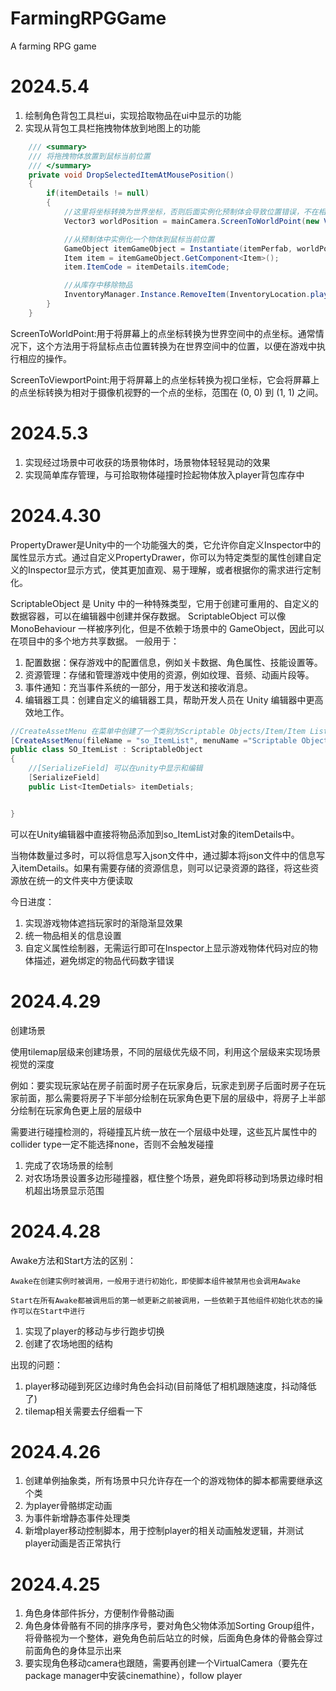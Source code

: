 # FarmingRPGGame
 A farming RPG game

 <H1>2024.5.4</H1>

 1. 绘制角色背包工具栏ui，实现拾取物品在ui中显示的功能
 2. 实现从背包工具栏拖拽物体放到地图上的功能


```c#
    /// <summary>
    /// 将拖拽物体放置到鼠标当前位置
    /// </summary>
    private void DropSelectedItemAtMousePosition()
    {
        if(itemDetails != null)
        {
            //这里将坐标转换为世界坐标，否则后面实例化预制体会导致位置错误，不在相机范围内显示
            Vector3 worldPosition = mainCamera.ScreenToWorldPoint(new Vector3(Input.mousePosition.x, Input.mousePosition.y, -mainCamera.transform.position.z));

            //从预制体中实例化一个物体到鼠标当前位置
            GameObject itemGameObject = Instantiate(itemPerfab, worldPosition, Quaternion.identity, parentItem);
            Item item = itemGameObject.GetComponent<Item>();
            item.ItemCode = itemDetails.itemCode;

            //从库存中移除物品
            InventoryManager.Instance.RemoveItem(InventoryLocation.player,item.ItemCode);
        }
    }
```
ScreenToWorldPoint:用于将屏幕上的点坐标转换为世界空间中的点坐标。通常情况下，这个方法用于将鼠标点击位置转换为在世界空间中的位置，以便在游戏中执行相应的操作。

ScreenToViewportPoint:用于将屏幕上的点坐标转换为视口坐标，它会将屏幕上的点坐标转换为相对于摄像机视野的一个点的坐标，范围在 (0, 0) 到 (1, 1) 之间。

<H1>2024.5.3</H1>

1. 实现经过场景中可收获的场景物体时，场景物体轻轻晃动的效果
2. 实现简单库存管理，与可拾取物体碰撞时捡起物体放入player背包库存中


<H1>2024.4.30</H1>

PropertyDrawer是Unity中的一个功能强大的类，它允许你自定义Inspector中的属性显示方式。通过自定义PropertyDrawer，你可以为特定类型的属性创建自定义的Inspector显示方式，使其更加直观、易于理解，或者根据你的需求进行定制化。

ScriptableObject 是 Unity 中的一种特殊类型，它用于创建可重用的、自定义的数据容器，可以在编辑器中创建并保存数据。
ScriptableObject 可以像 MonoBehaviour 一样被序列化，但是不依赖于场景中的 GameObject，因此可以在项目中的多个地方共享数据。
一般用于：

1. 配置数据：保存游戏中的配置信息，例如关卡数据、角色属性、技能设置等。
2. 资源管理：存储和管理游戏中使用的资源，例如纹理、音频、动画片段等。
3. 事件通知：充当事件系统的一部分，用于发送和接收消息。
4. 编辑器工具：创建自定义的编辑器工具，帮助开发人员在 Unity 编辑器中更高效地工作。

```c#
//CreateAssetMenu 在菜单中创建了一个类别为Scriptable Objects/Item/Item List的对象，默认名字是so_ItemList：
[CreateAssetMenu(fileName = "so_ItemList", menuName ="Scriptable Objects/Item/Item List")]
public class SO_ItemList : ScriptableObject
{
    //[SerializeField] 可以在unity中显示和编辑
    [SerializeField]
    public List<ItemDetials> itemDetials;


}
```
可以在Unity编辑器中直接将物品添加到so_ItemList对象的itemDetails中。

当物体数量过多时，可以将信息写入json文件中，通过脚本将json文件中的信息写入itemDetails。如果有需要存储的资源信息，则可以记录资源的路径，将这些资源放在统一的文件夹中方便读取


今日进度：

 1. 实现游戏物体遮挡玩家时的渐隐渐显效果
 2. 统一物品相关的信息设置
 3. 自定义属性绘制器，无需运行即可在Inspector上显示游戏物体代码对应的物体描述，避免绑定的物品代码数字错误

<H1>2024.4.29</H1>
创建场景 

使用tilemap层级来创建场景，不同的层级优先级不同，利用这个层级来实现场景视觉的深度

例如：要实现玩家站在房子前面时房子在玩家身后，玩家走到房子后面时房子在玩家前面，那么需要将房子下半部分绘制在玩家角色更下层的层级中，将房子上半部分绘制在玩家角色更上层的层级中

需要进行碰撞检测的，将碰撞瓦片统一放在一个层级中处理，这些瓦片属性中的collider type一定不能选择none，否则不会触发碰撞

1. 完成了农场场景的绘制
2. 对农场场景设置多边形碰撞器，框住整个场景，避免即将移动到场景边缘时相机超出场景显示范围

 <H1>2024.4.28</H1>
 Awake方法和Start方法的区别：
  
    Awake在创建实例时被调用，一般用于进行初始化，即使脚本组件被禁用也会调用Awake

    Start在所有Awake都被调用后的第一帧更新之前被调用，一些依赖于其他组件初始化状态的操作可以在Start中进行

1. 实现了player的移动与步行跑步切换
2. 创建了农场地图的结构

 
 出现的问题：

 1. player移动碰到死区边缘时角色会抖动(目前降低了相机跟随速度，抖动降低了)
 2. tilemap相关需要去仔细看一下

 <H1>2024.4.26</H1>

1. 创建单例抽象类，所有场景中只允许存在一个的游戏物体的脚本都需要继承这个类
2. 为player骨骼绑定动画
3. 为事件新增静态事件处理类
4. 新增player移动控制脚本，用于控制player的相关动画触发逻辑，并测试player动画是否正常执行



 <H1>2024.4.25</H1>

 1. 角色身体部件拆分，方便制作骨骼动画
 2. 角色身体骨骼有不同的排序序号，要对角色父物体添加Sorting Group组件，将骨骼视为一个整体，避免角色前后站立的时候，后面角色身体的骨骼会穿过前面角色的身体显示出来
 3. 要实现角色移动camera也跟随，需要再创建一个VirtualCamera（要先在package manager中安装cinemathine），follow player
